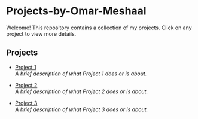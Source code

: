 # Projects-by-Omar-Meshaal

Welcome! This repository contains a collection of my projects. Click on any project to view more details.

## Projects

- [Project 1](https://github.com/JonathanL02/4610Fa24Group4/tree/main)  
  _A brief description of what Project 1 does or is about._

- [Project 2](./project2/)  
  _A brief description of what Project 2 does or is about._

- [Project 3](./project3/)  
  _A brief description of what Project 3 does or is about._
